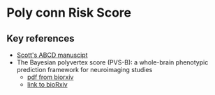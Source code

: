 # Poly conn Risk Score

## Key references

- [Scott's ABCD manuscipt]()
- The Bayesian polyvertex score (PVS-B): a whole-brain phenotypic prediction framework for neuroimaging studies
    - [pdf from biorxiv](./References/813915v3.full.pdf)
    - [link to bioRxiv](https://www.biorxiv.org/content/10.1101/813915v3)
